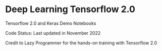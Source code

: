 # Deep Learning Tensorflow 2.0

Tensorflow 2.0 and Keras Demo Notebooks

Code Status: Last updated in November 2022

Credit to Lazy Programmer for the hands-on training with Tensorflow 2.0
